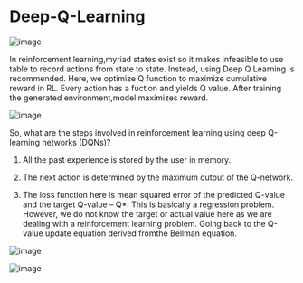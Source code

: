 # Deep-Q-Learning

![image](https://user-images.githubusercontent.com/38746955/235517081-18f1bc6c-dd89-4a90-b562-dcdde1a16d21.png)


In reinforcement learning,myriad states exist so it makes infeasible to use table to 
record actions from state to state.
Instead, using Deep Q Learning is recommended.
Here, we optimize Q function to maximize cumulative reward in RL.
Every action has a fuction and yields Q value.
After training the generated environment,model maximizes reward.

![image](https://user-images.githubusercontent.com/38746955/235518351-fecee75e-cdfd-4922-9c46-ccbc40e2dad5.png)

So, what are the steps involved in reinforcement learning using deep Q-learning networks (DQNs)?

1. All the past experience is stored by the user in memory.

2. The next action is determined by the maximum output of the Q-network.

3. The loss function here is mean squared error of the predicted Q-value and the target Q-value – Q*. This is basically a regression problem. However, we do not know the target or actual value here as we are dealing with a reinforcement learning problem. Going back to the Q-value update equation derived fromthe Bellman equation.


![image](https://user-images.githubusercontent.com/38746955/235518425-48bf0db8-3362-45dd-ae7e-4f4c30100ea0.png)


![image](https://user-images.githubusercontent.com/38746955/235518567-e1d16e2a-cdad-4a30-a3e0-1daa3fa334fa.png)
